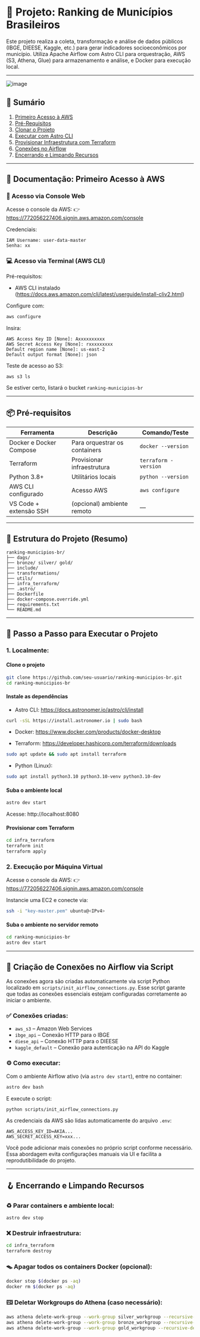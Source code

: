 # 🏩️ Projeto: Ranking de Municípios Brasileiros

Este projeto realiza a coleta, transformação e análise de dados públicos (IBGE, DIEESE, Kaggle, etc.) para gerar indicadores socioeconômicos por município. Utiliza Apache Airflow com Astro CLI para orquestração, AWS (S3, Athena, Glue) para armazenamento e análise, e Docker para execução local.

---

![image](https://github.com/user-attachments/assets/e4a818a4-b9a6-4c25-8158-5315c00e903e)


## 🎩️ Sumário

1. [Primeiro Acesso à AWS](#primeiro-acesso-à-aws)
2. [Pré-Requisitos](#pré-requisitos)
3. [Clonar o Projeto](#clonar-o-projeto)
4. [Executar com Astro CLI](#executar-com-astro-cli)
5. [Provisionar Infraestrutura com Terraform](#provisionar-infraestrutura-com-terraform)
6. [Conexões no Airflow](#conexões-no-airflow)
7. [Encerrando e Limpando Recursos](#encerrando-e-limpando-recursos)

---

## 📄 Documentação: Primeiro Acesso à AWS

### 👤 Acesso via Console Web

Acesse o console da AWS: 👉 https://772056227406.signin.aws.amazon.com/console

Credenciais:

```
IAM Username: user-data-master
Senha: xx
```

### 💻 Acesso via Terminal (AWS CLI)

Pré-requisitos:

- AWS CLI instalado (https://docs.aws.amazon.com/cli/latest/userguide/install-cliv2.html)

Configure com:

```bash
aws configure
```

Insira:

```
AWS Access Key ID [None]: Axxxxxxxxxx
AWS Secret Access Key [None]: rxxxxxxxxx
Default region name [None]: us-east-2
Default output format [None]: json
```

Teste de acesso ao S3:

```bash
aws s3 ls
```

Se estiver certo, listará o bucket `ranking-municipios-br`

---

## 📦 Pré-requisitos

| Ferramenta              | Descrição                     | Comando/Teste        |
| ----------------------- | ----------------------------- | -------------------- |
| Docker e Docker Compose | Para orquestrar os containers | `docker --version`   |
| Terraform               | Provisionar infraestrutura    | `terraform -version` |
| Python 3.8+             | Utilitários locais            | `python --version`   |
| AWS CLI configurado     | Acesso AWS                    | `aws configure`      |
| VS Code + extensão SSH  | (opcional) ambiente remoto    | —                    |

---

## 📁 Estrutura do Projeto (Resumo)

```
ranking-municipios-br/
├── dags/
├── bronze/ silver/ gold/
├── include/
├── transformations/
├── utils/
├── infra_terraform/
├── .astro/
├── Dockerfile
├── docker-compose.override.yml
├── requirements.txt
└── README.md
```

---

## 🚀 Passo a Passo para Executar o Projeto

### 1. Localmente:

#### Clone o projeto

```bash
git clone https://github.com/seu-usuario/ranking-municipios-br.git
cd ranking-municipios-br
```

#### Instale as dependências

- Astro CLI: https://docs.astronomer.io/astro/cli/install

```bash
curl -sSL https://install.astronomer.io | sudo bash
```

- Docker: https://www.docker.com/products/docker-desktop

- Terraform: https://developer.hashicorp.com/terraform/downloads

```bash
sudo apt update && sudo apt install terraform
```

- Python (Linux):

```bash
sudo apt install python3.10 python3.10-venv python3.10-dev
```

#### Suba o ambiente local

```bash
astro dev start
```

Acesse: http://localhost:8080

#### Provisionar com Terraform

```bash
cd infra_terraform
terraform init
terraform apply
```

### 2. Execução por Máquina Virtual

Acesse o console da AWS: 👉 https://772056227406.signin.aws.amazon.com/console

Instancie uma EC2 e conecte via:

```bash
ssh -i "key-master.pem" ubuntu@<IPv4>
```

#### Suba o ambiente no servidor remoto

```bash
cd ranking-municipios-br
astro dev start
```

---

## 🔌 Criação de Conexões no Airflow via Script

As conexões agora são criadas automaticamente via script Python localizado em `scripts/init_airflow_connections.py`. Esse script garante que todas as conexões essenciais estejam configuradas corretamente ao iniciar o ambiente.

### ✅ Conexões criadas:

- `aws_s3` – Amazon Web Services
- `ibge_api` – Conexão HTTP para o IBGE
- `diese_api` – Conexão HTTP para o DIEESE
- `kaggle_default` – Conexão para autenticação na API do Kaggle

### ⚙️ Como executar:

Com o ambiente Airflow ativo (via `astro dev start`), entre no container:

```bash
astro dev bash
```

E execute o script:

```bash
python scripts/init_airflow_connections.py
```

As credenciais da AWS são lidas automaticamente do arquivo `.env`:

```env
AWS_ACCESS_KEY_ID=AKIA...
AWS_SECRET_ACCESS_KEY=xxx...
```

Você pode adicionar mais conexões no próprio script conforme necessário. Essa abordagem evita configurações manuais via UI e facilita a reprodutibilidade do projeto.

---

## 🪝 Encerrando e Limpando Recursos

### ♻️ Parar containers e ambiente local:

```bash
astro dev stop
```

### ❌ Destruir infraestrutura:

```bash
cd infra_terraform
terraform destroy
```

### 🪤 Apagar todos os containers Docker (opcional):

```bash
docker stop $(docker ps -aq)
docker rm $(docker ps -aq)
```

### 🖽️ Deletar Workgroups do Athena (caso necessário):

```bash
aws athena delete-work-group --work-group silver_workgroup --recursive-delete-option
aws athena delete-work-group --work-group bronze_workgroup --recursive-delete-option
aws athena delete-work-group --work-group gold_workgroup --recursive-delete-option
```
